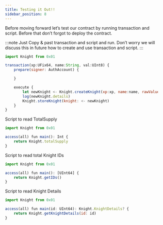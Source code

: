 ```yaml
---
title: Testing it Out!!
sidebar_position: 8
---
```


Before moving forward let’s test our contract by running transaction and script. Before that don’t forgot to deploy the contract.

:::note
Just Copy & past transaction and script and run. Don’t worry we will discuss this in future how to create and use transaction and script.
:::

```jsx
import Knight from 0x01

transaction(xp:UFix64, name:String, val:UInt8) {
    prepare(signer: AuthAccount) {

    }

    execute {
        let newKnight <- Knight.createKnight(xp:xp, name:name, rawValue:val)
        log(newKnight.details)
        Knight.storeKnight(knight: <- newKnight)
    }
}

```

Script to read TotalSupply

```jsx
import Knight from 0x01

access(all) fun main(): Int {
    return Knight.totalSupply
}
```

Script to read total Knight IDs

```jsx
import Knight from 0x01

access(all) fun main(): [UInt64] {
    return Knight.getIDs()
}
```

Script to read Knight Details

```jsx
import Knight from 0x01

access(all) fun main(id: UInt64): Knight.KnightDetails? {
    return Knight.getKnightDetails(id: id)
}
```
